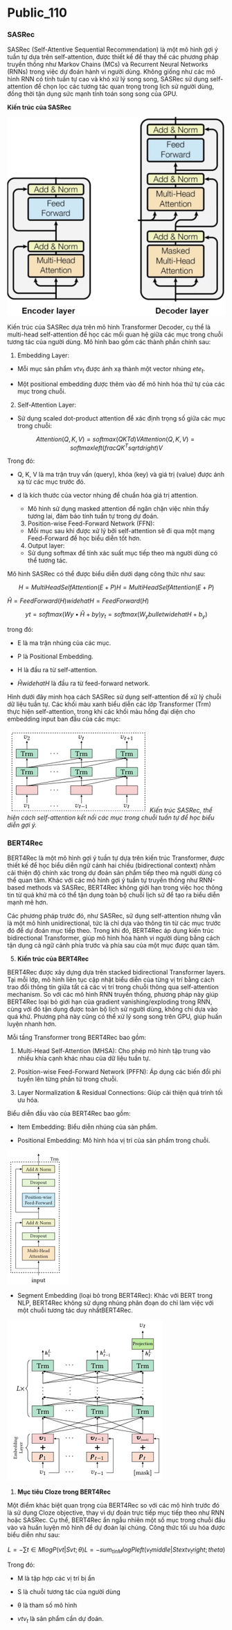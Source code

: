 # Public_110

### SASRec

SASRec (Self-Attentive Sequential Recommendation) là một mô hình gợi ý tuần tự dựa trên self-attention, được thiết kế để thay thế các phương pháp truyền thống như Markov Chains (MCs) và Recurrent Neural Networks (RNNs) trong việc dự đoán hành vi người dùng. Không giống như các mô hình RNN có tính tuần tự cao và khó xử lý song song, SASRec sử dụng self-attention để chọn lọc các tương tác quan trọng trong lịch sử người dùng, đồng thời tận dụng sức mạnh tính toán song song của GPU.

**Kiến trúc của SASRec**

![](images/image1.png)

Kiến trúc của SASRec dựa trên mô hình Transformer Decoder, cụ thể là multi-head self-attention để học các mối quan hệ giữa các mục trong chuỗi tương tác của người dùng. Mô hình bao gồm các thành phần chính sau:

  1. Embedding Layer:


  * Mỗi mục sản phẩm $vtv_{t}$ được ánh xạ thành một vector nhúng $ete_{t}$.

  * Một positional embedding được thêm vào để mô hình hóa thứ tự của các mục trong chuỗi.


  2. Self-Attention Layer:


  * Sử dụng scaled dot-product attention để xác định trọng số giữa các mục trong chuỗi:

$$
Attention(Q,K,V)=softmax(QKTd)VAttention(Q,K,V) =  softmaxleft( frac{QK^{T}}{sqrt{d}} right)V
$$

Trong đó:

* Q, K, V là ma trận truy vấn (query), khóa (key) và giá trị (value) được ánh xạ từ các mục trước đó.

* d là kích thước của vector nhúng để chuẩn hóa giá trị attention.

  * Mô hình sử dụng masked attention để ngăn chặn việc nhìn thấy tương lai, đảm bảo tính tuần tự trong dự đoán.


  3. Position-wise Feed-Forward Network (FFN):


  * Mỗi mục sau khi được xử lý bởi self-attention sẽ đi qua một mạng Feed-Forward để học biểu diễn tốt hơn.


  4. Output layer:


  * Sử dụng softmax để tính xác suất mục tiếp theo mà người dùng có thể tương tác.


Mô hình SASRec có thể được biểu diễn dưới dạng công thức như sau:

$$
H=MultiHeadSelfAttention(E+P)H = MultiHeadSelfAttention(E + P)
$$

$Ĥ=FeedForward(H)widehat{H} = FeedForward(H)$

$$
yt=softmax(Wy•Ĥ+by)y_{t} =  softmax(W_{y} bullet widehat{H} + b_{y})
$$

trong đó:

  * E là ma trận nhúng của các mục.

  * P là Positional Embedding.

  * H là đầu ra từ self-attention.

  * $Ĥwidehat{H}$ là đầu ra từ feed-forward network.


Hình dưới đây minh họa cách SASRec sử dụng self-attention để xử lý chuỗi dữ liệu tuần tự. Các khối màu xanh biểu diễn các lớp Transformer (Trm) thực hiện self-attention, trong khi các khối màu hồng đại diện cho embedding input ban đầu của các mục:

![](images/image2.png)
_Kiến trúc SASRec, thể hiện cách self-attention kết nối các mục trong chuỗi tuần tự để học biểu diễn gợi ý._

### BERT4Rec

BERT4Rec là một mô hình gợi ý tuần tự dựa trên kiến trúc Transformer, được thiết kế để học biểu diễn ngữ cảnh hai chiều (bidirectional context) nhằm cải thiện độ chính xác trong dự đoán sản phẩm tiếp theo mà người dùng có thể quan tâm. Khác với các mô hình gợi ý tuần tự truyền thống như RNN-based methods và SASRec, BERT4Rec không giới hạn trong việc học thông tin từ quá khứ mà có thể tận dụng toàn bộ chuỗi lịch sử để tạo ra biểu diễn mạnh mẽ hơn.

Các phương pháp trước đó, như SASRec, sử dụng self-attention nhưng vẫn là một mô hình unidirectional, tức là chỉ dựa vào thông tin từ các mục trước đó để dự đoán mục tiếp theo. Trong khi đó, BERT4Rec áp dụng kiến trúc bidirectional Transformer, giúp mô hình hóa hành vi người dùng bằng cách tận dụng cả ngữ cảnh phía trước và phía sau của một mục được quan tâm​.

  5. **Kiến trúc của BERT4Rec**


BERT4Rec được xây dựng dựa trên stacked bidirectional Transformer layers. Tại mỗi lớp, mô hình liên tục cập nhật biểu diễn của từng vị trí bằng cách trao đổi thông tin giữa tất cả các vị trí trong chuỗi thông qua self-attention mechanism. So với các mô hình RNN truyền thống, phương pháp này giúp BERT4Rec loại bỏ giới hạn của gradient vanishing/exploding trong RNN, cùng với đó tận dụng được toàn bộ lịch sử người dùng, không chỉ dựa vào quá khứ. Phương phá này cũng có thể xử lý song song trên GPU, giúp huấn luyện nhanh hơn.

Mỗi tầng Transformer trong BERT4Rec bao gồm:

  1. Multi-Head Self-Attention (MHSA): Cho phép mô hình tập trung vào nhiều khía cạnh khác nhau của dữ liệu tuần tự.

  2. Position-wise Feed-Forward Network (PFFN): Áp dụng các biến đổi phi tuyến lên từng phần tử trong chuỗi.

  3. Layer Normalization & Residual Connections: Giúp cải thiện quá trình tối ưu hóa.


Biểu diễn đầu vào của BERT4Rec bao gồm:

  * Item Embedding: Biểu diễn nhúng của sản phẩm.

  * Positional Embedding: Mô hình hóa vị trí của sản phẩm trong chuỗi.

![A diagram of a flowchart AI-generated content may be incorrect.](images/image3.png)

  * Segment Embedding (loại bỏ trong BERT4Rec): Khác với BERT trong NLP, BERT4Rec không sử dụng nhúng phân đoạn do chỉ làm việc với một chuỗi tương tác duy nhất​BERT4Rec.


![](images/image4.png)

  1. **Mục tiêu Cloze trong BERT4Rec**


Một điểm khác biệt quan trọng của BERT4Rec so với các mô hình trước đó là sử dụng Cloze objective, thay vì dự đoán trực tiếp mục tiếp theo như RNN hoặc SASRec. Cụ thể, BERT4Rec ẩn ngẫu nhiên một số mục trong chuỗi đầu vào và huấn luyện mô hình để dự đoán lại chúng. Công thức tối ưu hóa được biểu diễn như sau:

$$
L=−∑t∈MlogP(vt|S{vt};θ)L =   -  sum_{t in M}^{}{logPleft( v_{t} middle| Stext{{}v_{t} right};theta)}
$$

Trong đó:

  * M là tập hợp các vị trí bị ẩn

  * S là chuỗi tương tác của người dùng

  * θ là tham số mô hình

  * $vtv_{t}$ là sản phẩm cần dự đoán.